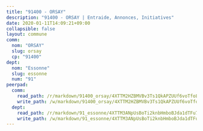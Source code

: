 ```yaml
---
title: "91400 - ORSAY"
description: "91400 - ORSAY | Entraide, Annonces, Initiatives"
date: 2020-01-11T14:09:21+09:00
collapsible: false
layout: commune
comm:
  nom: "ORSAY"
  slug: orsay
  cp: "91400"
dept:
  nom: "Essonne"
  slug: essonne
  num: "91"
peerpad:
  comm:
    read_path: /r/markdown/91400_orsay/4XTTM2HZBMVBv3Ts1QkAPZUUf6voTfoLQ91k9WMNiSk3aoHyC
    write_path: /w/markdown/91400_orsay/4XTTM2HZBMVBv3Ts1QkAPZUUf6voTfoLQ91k9WMNiSk3aoHyC-K3TgUDZ7HAbXg6GkgP3tkYDBdDn4bN3GAqmPmv9Na1z2FNsQffeemSa1QDakivrePYsJ9t3Lpaa4KG5tXfKTxLvt33qahc9ER36zNpsnzVy3JbsSc8HqPwnwdTfdZPrk45Z2ayzz
  dept:
    read_path: /r/markdown/91_essonne/4XTTM3ANpUsBoTi2knbHmboBJda1dTFu7ky8ZK9dB2RyMMfWF
    write_path: /w/markdown/91_essonne/4XTTM3ANpUsBoTi2knbHmboBJda1dTFu7ky8ZK9dB2RyMMfWF-K3TgUyWqeJSocSvH4aaj1ao8GVHVL7XNdUYQ4QUUeH9BAdnr24zoBJ2C3FCPvjfnNG6dyrzadtyfizxGKpMjZFU9wDjSpA4g6VtDcxL8iEmbLsyV9TFoF7XzgcRopbNZHgpYvcW3
---
```


